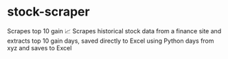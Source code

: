 # stock-scraper
Scrapes top 10 gain 📈 Scrapes historical stock data from a finance site and extracts top 10 gain days, saved directly to Excel using Python days from xyz and saves to Excel
